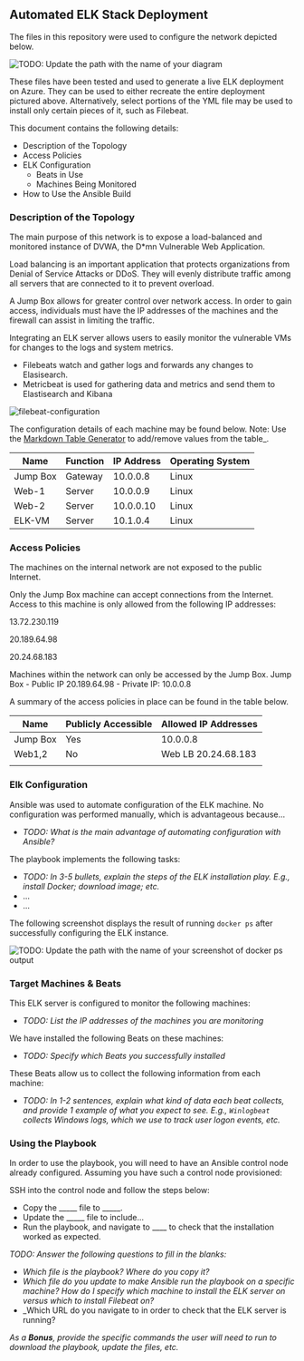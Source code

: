 ## Automated ELK Stack Deployment
The files in this repository were used to configure the network depicted below.

![TODO: Update the path with the name of your diagram](Images/diagram_filename.png)

These files have been tested and used to generate a live ELK deployment on Azure. They can be used to either recreate the entire deployment pictured above. Alternatively, select portions of the YML file may be used to install only certain pieces of it, such as Filebeat.


This document contains the following details:
- Description of the Topology
- Access Policies
- ELK Configuration
  - Beats in Use
  - Machines Being Monitored
- How to Use the Ansible Build


### Description of the Topology

The main purpose of this network is to expose a load-balanced and monitored instance of DVWA, the D*mn Vulnerable Web Application.

Load balancing is an important application that protects organizations from Denial of Service Attacks or DDoS.  They will evenly distribute traffic among all servers that are connected to it to prevent overload.  

A Jump Box allows for greater control over network access.  In order to gain access, individuals must have the IP addresses of the machines and the firewall can assist in limiting the traffic.  


Integrating an ELK server allows users to easily monitor the vulnerable VMs for changes to the logs and system metrics.
- Filebeats watch and gather logs and forwards any changes to Elasisearch.  
- Metricbeat is used for gathering data and metrics and send them to Elastisearch and Kibana

![filebeat-configuration](Configuration-Files/filebeat-configuration.yml)

The configuration details of each machine may be found below.  Note: Use the [Markdown Table Generator](http://www.tablesgenerator.com/markdown_tables) to add/remove values from the table_.

| Name     | Function | IP Address | Operating System |
|----------|----------|------------|------------------|
| Jump Box | Gateway  | 10.0.0.8   | Linux            |
| Web-1    | Server   | 10.0.0.9   | Linux            |                  
| Web-2    |  Server  | 10.0.0.10  |  Linux           |
| ELK-VM   |Server    | 10.1.0.4   |  Linux           |

### Access Policies

The machines on the internal network are not exposed to the public Internet. 

Only the Jump Box machine can accept connections from the Internet. Access to this machine is only allowed from the following IP addresses:

13.72.230.119 

20.189.64.98

20.24.68.183

Machines within the network can only be accessed by the Jump Box.
Jump Box - Public IP 20.189.64.98 - Private IP: 10.0.0.8

A summary of the access policies in place can be found in the table below.

| Name     | Publicly Accessible | Allowed IP Addresses |
|----------|---------------------|----------------------|
| Jump Box | Yes                 | 10.0.0.8             |
|  Web1,2  |  No                 | Web LB 20.24.68.183  |
|          |                     |                      |

### Elk Configuration

Ansible was used to automate configuration of the ELK machine. No configuration was performed manually, which is advantageous because...
- _TODO: What is the main advantage of automating configuration with Ansible?_

The playbook implements the following tasks:
- _TODO: In 3-5 bullets, explain the steps of the ELK installation play. E.g., install Docker; download image; etc._
- ...
- ...

The following screenshot displays the result of running `docker ps` after successfully configuring the ELK instance.

![TODO: Update the path with the name of your screenshot of docker ps output](Images/docker_ps_output.png)

### Target Machines & Beats
This ELK server is configured to monitor the following machines:
- _TODO: List the IP addresses of the machines you are monitoring_

We have installed the following Beats on these machines:
- _TODO: Specify which Beats you successfully installed_

These Beats allow us to collect the following information from each machine:
- _TODO: In 1-2 sentences, explain what kind of data each beat collects, and provide 1 example of what you expect to see. E.g., `Winlogbeat` collects Windows logs, which we use to track user logon events, etc._

### Using the Playbook
In order to use the playbook, you will need to have an Ansible control node already configured. Assuming you have such a control node provisioned: 

SSH into the control node and follow the steps below:
- Copy the _____ file to _____.
- Update the _____ file to include...
- Run the playbook, and navigate to ____ to check that the installation worked as expected.

_TODO: Answer the following questions to fill in the blanks:_
- _Which file is the playbook? Where do you copy it?_
- _Which file do you update to make Ansible run the playbook on a specific machine? How do I specify which machine to install the ELK server on versus which to install Filebeat on?_
- _Which URL do you navigate to in order to check that the ELK server is running?

_As a **Bonus**, provide the specific commands the user will need to run to download the playbook, update the files, etc._

